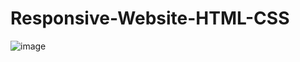 # Responsive-Website-HTML-CSS

![image](https://user-images.githubusercontent.com/75538711/203072305-ef23c552-9d11-4fad-971d-51cf1fd42498.png)
